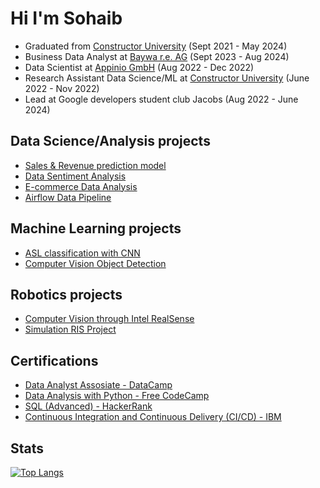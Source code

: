 # Hi I'm Sohaib

* Graduated from [Constructor University](https://constructor.university/) (Sept 2021 - May 2024)
* Business Data Analyst at [Baywa r.e. AG](https://www.baywa-re.de/en/) (Sept 2023 - Aug 2024)
* Data Scientist at [Appinio GmbH](https://www.appinio.com/en/) (Aug 2022 - Dec 2022)
* Research Assistant Data Science/ML at [Constructor University](https://constructor.university/) (June 2022 - Nov 2022)
* Lead at Google developers student club Jacobs (Aug 2022 - June 2024)

## Data Science/Analysis projects
- [Sales & Revenue prediction model](https://github.com/sohaibsalman13/Sales-Revenue-Prediction-Model)
- [Data Sentiment Analysis](https://github.com/sohaibsalman13/Data-Sentiment-Analysis)
- [E-commerce Data Analysis](https://github.com/sohaibsalman13/E-commerce-Data-Analysis)
- [Airflow Data Pipeline](https://github.com/sohaibsalman13/Airflow-Data-Pipeline)

## Machine Learning projects
- [ASL classification with CNN](https://github.com/sohaibsalman13/ASL-with-CNN)
- [Computer Vision Object Detection](https://github.com/sohaibsalman13/Object-Detection)

## Robotics projects
- [Computer Vision through Intel RealSense](https://github.com/sohaibsalman13/Vision-through-Intel-RealSense-)
- [Simulation RIS Project](https://github.com/sohaibsalman13/RIS-Project)

## Certifications
- [Data Analyst Assosiate - DataCamp](https://www.datacamp.com/certificate/DAA0010931796099)
- [Data Analysis with Python - Free CodeCamp](https://www.freecodecamp.org/certification/SB_13/data-analysis-with-python-v7)
- [SQL (Advanced) - HackerRank](https://www.hackerrank.com/certificates/iframe/375b62724cc4)
- [Continuous Integration and Continuous Delivery (CI/CD) - IBM](https://www.coursera.org/account/accomplishments/verify/WYTIG1O71KFU)
  
## Stats
[![Top Langs](https://github-readme-stats.vercel.app/api/top-langs/?username=sohaibsalman13&layout=compact)](https://github.com/sohaibsalman13/github-readme-statslayout=compact)

